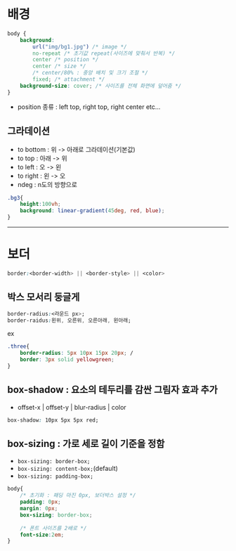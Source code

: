 # 배경
```css
body {
    background:
        url("img/bg1.jpg") /* image */
        no-repeat /* 초기값 repeat(사이즈에 맞춰서 반복) */
        center /* position */
        center /* size */
        /* center/80% : 중앙 배치 및 크기 조절 */
        fixed; /* attachment */
    background-size: cover; /* 사이즈를 전체 화면에 덮어줌 */
}
```
- position 종류 : left top, right top, right center etc...

## 그라데이션
- to bottom : 위 -> 아래로 그라데이션(기본값)
- to top : 아래 -> 위
- to left : 오 -> 왼
- to right : 왼 -> 오
- ndeg : n도의 방향으로
```css
.bg3{
    height:100vh;
    background: linear-gradient(45deg, red, blue);
}
```
---
# 보더
```css
border:<border-width> || <border-style> || <color>
```
## 박스 모서리 둥글게
```css
border-radius:<라운드 px>;
border-raidus:왼위, 오른위, 오른아래, 왼아래;
```
ex
```css
.three{
    border-radius: 5px 10px 15px 20px; /
    border: 3px solid yellowgreen;
}
```

## box-shadow : 요소의 테두리를 감싼 그림자 효과 추가
- offset-x | offset-y | blur-radius | color
```css
box-shadow: 10px 5px 5px red;
```

## box-sizing : 가로 세로 길이 기준을 정함
- `box-sizing: border-box;`
- `box-sizing: content-box;`(default)
- `box-sizing: padding-box;`
```css
body{
    /* 초기화 : 패딩 마진 0px, 보더박스 설정 */
    padding: 0px;
    margin: 0px;
    box-sizing: border-box;
    
    /* 폰트 사이즈를 2배로 */
    font-size:2em;
}
```
